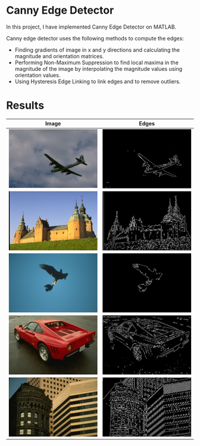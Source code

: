 Canny Edge Detector
====================

In this project, I have implemented Canny Edge Detector on MATLAB.

Canny edge detector uses the following methods to compute the edges:

- Finding gradients of image in x and y directions and calculating the magnitude and orientation matrices.
- Performing Non-Maximum Suppression to find local maxima in the magnitude of the image by interpolating the magnitude values using orientation values.
- Using Hysteresis Edge Linking to link edges and to remove outliers.

# Results

|  Image | Edges |
| ----------- | ----------- |
| ![](Input/3096.jpg) | ![](Results/3096.jpg) |
| ![](Input/201080.jpg) | ![](Results/201080.jpg) |
| ![](Input/135069.jpg) | ![](Results/135069.jpg) |
| ![](Input/29030.jpg) | ![](Results/29030.jpg) |
| ![](Input/48017.jpg) | ![](Results/48017.jpg) |